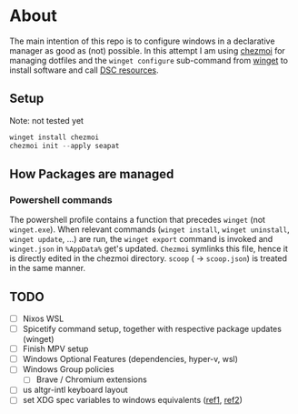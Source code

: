 # About

The main intention of this repo is to configure windows in a declarative manager as good as (not) possible. In this attempt I am using [chezmoi](https://www.chezmoi.io/) for managing dotfiles and the `winget configure` sub-command from [winget](https://github.com/microsoft/winget-cli) to install software and call [DSC resources](https://learn.microsoft.com/en-us/powershell/dsc/overview?view=dsc-2.0).

## Setup 

Note: not tested yet

```powershell
winget install chezmoi
chezmoi init --apply seapat
```

## How Packages are managed

### Powershell commands

The powershell profile contains a function that precedes `winget` (not `winget.exe`). When relevant commands (`winget install`, `winget uninstall`, `winget update`, ...) are run, the `winget export` command is invoked and `winget.json` in `%AppData%` get's updated. `Chezmoi` symlinks this file, hence it is directly edited in the chezmoi directory.
`scoop` ( -> `scoop.json`) is treated in the same manner. 


## TODO

- [ ] Nixos WSL
- [ ] Spicetify command setup, together with respective package updates (winget)
- [ ] Finish MPV setup
- [ ] Windows Optional Features (dependencies, hyper-v, wsl)
- [ ] Windows Group policies
    - [ ] Brave / Chromium extensions
- [ ] us altgr-intl keyboard layout
- [ ] set XDG spec variables to windows equivalents ([ref1](https://github.com/adrg/xdg/blob/master/README.md), [ref2](https://stackoverflow.com/questions/43853548/xdg-basedir-directories-for-windows))